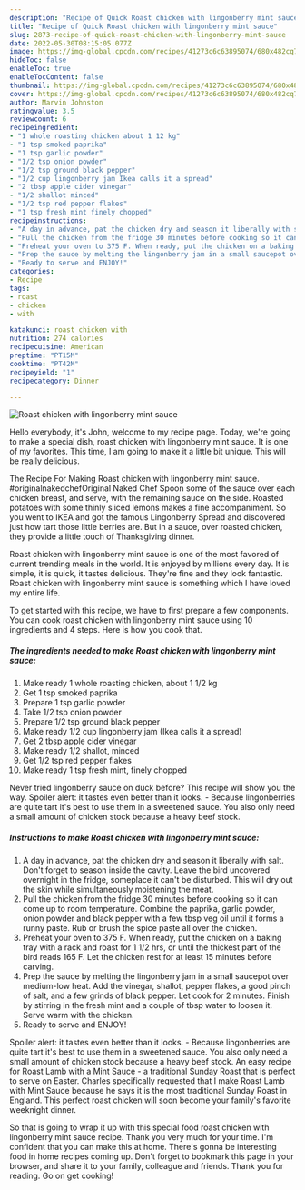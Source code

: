 ```yaml
---
description: "Recipe of Quick Roast chicken with lingonberry mint sauce"
title: "Recipe of Quick Roast chicken with lingonberry mint sauce"
slug: 2873-recipe-of-quick-roast-chicken-with-lingonberry-mint-sauce
date: 2022-05-30T08:15:05.077Z
image: https://img-global.cpcdn.com/recipes/41273c6c63895074/680x482cq70/roast-chicken-with-lingonberry-mint-sauce-recipe-main-photo.jpg
hideToc: false
enableToc: true
enableTocContent: false
thumbnail: https://img-global.cpcdn.com/recipes/41273c6c63895074/680x482cq70/roast-chicken-with-lingonberry-mint-sauce-recipe-main-photo.jpg
cover: https://img-global.cpcdn.com/recipes/41273c6c63895074/680x482cq70/roast-chicken-with-lingonberry-mint-sauce-recipe-main-photo.jpg
author: Marvin Johnston
ratingvalue: 3.5
reviewcount: 6
recipeingredient:
- "1 whole roasting chicken about 1 12 kg"
- "1 tsp smoked paprika"
- "1 tsp garlic powder"
- "1/2 tsp onion powder"
- "1/2 tsp ground black pepper"
- "1/2 cup lingonberry jam Ikea calls it a spread"
- "2 tbsp apple cider vinegar"
- "1/2 shallot minced"
- "1/2 tsp red pepper flakes"
- "1 tsp fresh mint finely chopped"
recipeinstructions:
- "A day in advance, pat the chicken dry and season it liberally with salt. Don&#39;t forget to season inside the cavity. Leave the bird uncovered overnight in the fridge, someplace it can&#39;t be disturbed. This will dry out the skin while simultaneously moistening the meat."
- "Pull the chicken from the fridge 30 minutes before cooking so it can come up to room temperature. Combine the paprika, garlic powder, onion powder and black pepper with a few tbsp veg oil until it forms a runny paste. Rub or brush the spice paste all over the chicken."
- "Preheat your oven to 375 F. When ready, put the chicken on a baking tray with a rack and roast for 1 1/2 hrs, or until the thickest part of the bird reads 165 F. Let the chicken rest for at least 15 minutes before carving."
- "Prep the sauce by melting the lingonberry jam in a small saucepot over medium-low heat. Add the vinegar, shallot, pepper flakes, a good pinch of salt, and a few grinds of black pepper. Let cook for 2 minutes. Finish by stirring in the fresh mint and a couple of tbsp water to loosen it. Serve warm with the chicken."
- "Ready to serve and ENJOY!"
categories:
- Recipe
tags:
- roast
- chicken
- with

katakunci: roast chicken with 
nutrition: 274 calories
recipecuisine: American
preptime: "PT15M"
cooktime: "PT42M"
recipeyield: "1"
recipecategory: Dinner

---
```



![Roast chicken with lingonberry mint sauce](https://img-global.cpcdn.com/recipes/41273c6c63895074/680x482cq70/roast-chicken-with-lingonberry-mint-sauce-recipe-main-photo.jpg)

Hello everybody, it's John, welcome to my recipe page. Today, we're going to make a special dish, roast chicken with lingonberry mint sauce. It is one of my favorites. This time, I am going to make it a little bit unique. This will be really delicious.

The Recipe For Making Roast chicken with lingonberry mint sauce. #originalnakedchefOriginal Naked Chef Spoon some of the sauce over each chicken breast, and serve, with the remaining sauce on the side. Roasted potatoes with some thinly sliced lemons makes a fine accompaniment. So you went to IKEA and got the famous Lingonberry Spread and discovered just how tart those little berries are. But in a sauce, over roasted chicken, they provide a little touch of Thanksgiving dinner.

Roast chicken with lingonberry mint sauce is one of the most favored of current trending meals in the world. It is enjoyed by millions every day. It is simple, it is quick, it tastes delicious. They're fine and they look fantastic. Roast chicken with lingonberry mint sauce is something which I have loved my entire life.


To get started with this recipe, we have to first prepare a few components. You can cook roast chicken with lingonberry mint sauce using 10 ingredients and 4 steps. Here is how you cook that.

<!--inarticleads1-->

##### The ingredients needed to make Roast chicken with lingonberry mint sauce:

1. Make ready 1 whole roasting chicken, about 1 1/2 kg
1. Get 1 tsp smoked paprika
1. Prepare 1 tsp garlic powder
1. Take 1/2 tsp onion powder
1. Prepare 1/2 tsp ground black pepper
1. Make ready 1/2 cup lingonberry jam (Ikea calls it a spread)
1. Get 2 tbsp apple cider vinegar
1. Make ready 1/2 shallot, minced
1. Get 1/2 tsp red pepper flakes
1. Make ready 1 tsp fresh mint, finely chopped


Never tried lingonberry sauce on duck before? This recipe will show you the way. Spoiler alert: it tastes even better than it looks. - Because lingonberries are quite tart it&#39;s best to use them in a sweetened sauce. You also only need a small amount of chicken stock because a heavy beef stock. 

<!--inarticleads2-->

##### Instructions to make Roast chicken with lingonberry mint sauce:

1. A day in advance, pat the chicken dry and season it liberally with salt. Don&#39;t forget to season inside the cavity. Leave the bird uncovered overnight in the fridge, someplace it can&#39;t be disturbed. This will dry out the skin while simultaneously moistening the meat.
1. Pull the chicken from the fridge 30 minutes before cooking so it can come up to room temperature. Combine the paprika, garlic powder, onion powder and black pepper with a few tbsp veg oil until it forms a runny paste. Rub or brush the spice paste all over the chicken.
1. Preheat your oven to 375 F. When ready, put the chicken on a baking tray with a rack and roast for 1 1/2 hrs, or until the thickest part of the bird reads 165 F. Let the chicken rest for at least 15 minutes before carving.
1. Prep the sauce by melting the lingonberry jam in a small saucepot over medium-low heat. Add the vinegar, shallot, pepper flakes, a good pinch of salt, and a few grinds of black pepper. Let cook for 2 minutes. Finish by stirring in the fresh mint and a couple of tbsp water to loosen it. Serve warm with the chicken.
1. Ready to serve and ENJOY!

Spoiler alert: it tastes even better than it looks. - Because lingonberries are quite tart it&#39;s best to use them in a sweetened sauce. You also only need a small amount of chicken stock because a heavy beef stock. An easy recipe for Roast Lamb with a Mint Sauce - a traditional Sunday Roast that is perfect to serve on Easter. Charles specifically requested that I make Roast Lamb with Mint Sauce because he says it is the most traditional Sunday Roast in England. This perfect roast chicken will soon become your family&#39;s favorite weeknight dinner. 

So that is going to wrap it up with this special food roast chicken with lingonberry mint sauce recipe. Thank you very much for your time. I'm confident that you can make this at home. There's gonna be interesting food in home recipes coming up. Don't forget to bookmark this page in your browser, and share it to your family, colleague and friends. Thank you for reading. Go on get cooking!
